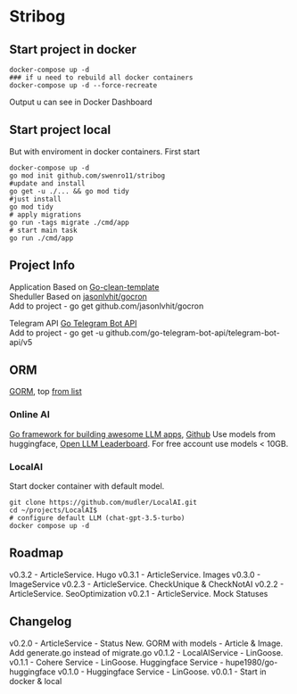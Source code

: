 
# Stribog
## Start project in docker
```
docker-compose up -d
### if u need to rebuild all docker containers
docker-compose up -d --force-recreate
```
Output u can see in Docker Dashboard

## Start project local
But with enviroment in docker containers. 
First start
```
docker-compose up -d
go mod init github.com/swenro11/stribog
#update and install
go get -u ./... && go mod tidy 
#just install
go mod tidy 
# apply migrations
go run -tags migrate ./cmd/app 
# start main task
go run ./cmd/app
```

## Project Info
Application Based on [Go-clean-template](https://github.com/evrone/go-clean-template)  
Sheduller Based on [jasonlvhit/gocron](https://github.com/jasonlvhit/gocron)  
Add to project - go get github.com/jasonlvhit/gocron  

Telegram API [Go Telegram Bot API](https://go-telegram-bot-api.dev/)  
Add to project - go get -u github.com/go-telegram-bot-api/telegram-bot-api/v5 

## ORM
[GORM](https://gorm.io/), top [from list](https://github.com/d-tsuji/awesome-go-orms) 

### Online AI
[Go framework for building awesome LLM apps](https://lingoose.io/), [Github](https://github.com/henomis/lingoose)
Use models from huggingface, [Open LLM Leaderboard](https://huggingface.co/spaces/HuggingFaceH4/open_llm_leaderboard).
For free account use models < 10GB. 

### LocalAI
Start docker container with default model.  
```
git clone https://github.com/mudler/LocalAI.git 
cd ~/projects/LocalAI$ 
# configure default LLM (chat-gpt-3.5-turbo)
docker compose up -d
```

## Roadmap
v0.3.2 - ArticleService. Hugo
v0.3.1 - ArticleService. Images
v0.3.0 - ImageService
v0.2.3 - ArticleService. CheckUnique & CheckNotAI
v0.2.2 - ArticleService. SeoOptimization
v0.2.1 - ArticleService. Mock Statuses

## Changelog
v0.2.0 - ArticleService - Status New. GORM with models - Article & Image. Add generate.go instead of migrate.go
v0.1.2 - LocalAIService - LinGoose.
v0.1.1 - Cohere Service - LinGoose. Huggingface Service - hupe1980/go-huggingface
v0.1.0 - Huggingface Service - LinGoose. 
v0.0.1 - Start in docker & local